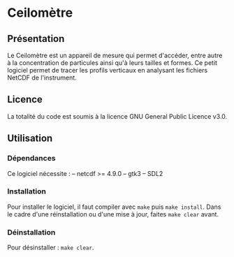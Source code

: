 # Ceilomètre

## Présentation
Le Ceilomètre est un appareil de mesure qui permet d'accéder, entre autre à la concentration de particules ainsi qu'à leurs tailles et formes. Ce petit logiciel permet de tracer les profils verticaux en analysant les fichiers NetCDF de l'instrument.

## Licence
La totalité du code est soumis à la licence GNU General Public Licence v3.0.

## Utilisation

### Dépendances
Ce logiciel nécessite :
 – netcdf >= 4.9.0
 – gtk3
 – SDL2

### Installation
Pour installer le logiciel, il faut compiler avec `make` puis `make install`.
Dans le cadre d'une réinstallation ou d'une mise à jour, faites `make clear` avant.

### Déinstallation
Pour désinstaller : `make clear`.

